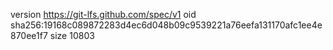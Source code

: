 version https://git-lfs.github.com/spec/v1
oid sha256:19168c089872283d4ec6d048b09c9539221a76eefa131170afc1ee4e870ee1f7
size 10803
